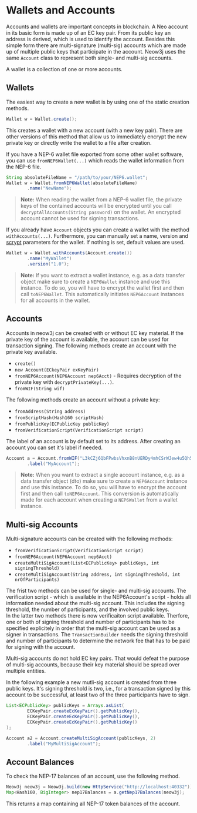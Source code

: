 # Wallets and Accounts

Accounts and wallets are important concepts in blockchain. A Neo account in its basic form is made up of an EC key pair.
From its public key an address is derived, which is used to identify the account. Besides this simple form there are
multi-signature (multi-sig) accounts which are made up of multiple public keys that participate in the account. 
Neow3j uses the same `Account` class to represent both single- and multi-sig accounts.

A wallet is a collection of one or more accounts.

## Wallets

The easiest way to create a new wallet is by using one of the static creation methods.

```java
Wallet w = Wallet.create();
```

This creates a wallet with a new account (with a new key pair). There are other versions of this method that allow us to
immediately encrypt the new private key or directly write the wallet to a file after creation.

If you have a NEP-6 wallet file exported from some other wallet software, you can use
`fromNEP6Wallet(...)` which reads the wallet information from the NEP-6 file.

```java
String absoluteFileName = "/path/to/your/NEP6.wallet";
Wallet w = Wallet.fromNEP6Wallet(absoluteFileName)
        .name("NewName");
```

> **Note:** When reading the wallet from a NEP-6 wallet file, the private keys of the contained accounts will be
> encrypted until you call `decryptAllAccounts(String password)` on the wallet. An encrypted account cannot be used for
> signing transactions.

If you already have `Account` objects you can create a wallet with the method `withAccounts(...)`. Furthermore, you can
manually set a name, version and [scrypt](https://en.wikipedia.org/wiki/Scrypt) parameters for the wallet. If nothing is
set, default values are used.

```java
Wallet w = Wallet.withAccounts(Account.create())
        .name("MyWallet")
        .version("1.0");
```

> **Note:** If you want to extract a wallet instance, e.g. as a data transfer object make sure to create a
> `NEP6Wallet` instance and use this instance. To do so, you will have to encrypt the wallet first and then call
> `toNEP6Wallet`. This automatically initiates `NEP6Account` instances for all accounts in the wallet.

## Accounts

Accounts in neow3j can be created with or without EC key material. If the private key of the account is available, the
account can be used for transaction signing.
The following methods create an account with the private key available. 

- `create()`
- `new Account(ECkeyPair exKeyPair)`
- `fromNEP6Account(NEP6Account nep6Acct)` - Requires decryption of the private key with `decryptPrivateKey(...)`. 
- `fromWIF(String wif)`

The following methods create an account without a private key:
  
 - `fromAddress(String address)`
 - `fromScriptHash(Hash160 scriptHash)`
 - `fromPublicKey(ECPublicKey publicKey)`
 - `fromVerificationScript(VerificationScript script)`

The label of an account is by default set to its address. After creating an account you can set it's label if needed.

```java
Account a = Account.fromWIF("L3kCZj6QbFPwbsVhxnB8nUERDy4mhCSrWJew4u5Qh5QmGMfnCTda")
        .label("MyAccount");
```

> **Note:** When you want to extract a single account instance, e.g. as a data transfer object (dto) make sure to create a
> `NEP6Account` instance and use this instance. To do so, you will have to encrypt the account first and then call
> `toNEP6Account`. This conversion is automatically made for each account when creating a `NEP6Wallet` from a wallet instance.

## Multi-sig Accounts

Multi-signature accounts can be created with the following methods:

- `fromVerificationScript(VerificationScript script)`
- `fromNEP6Account(NEP6Account nep6Acct)`
- `createMultiSigAccount(List<ECPublicKey> publicKeys, int signingThreshold)`
- `createMultiSigAccount(String address, int signingThreshold, int nrOfParticipants)`

The frist two methods can be used for single- and multi-sig accounts. The verification script - which is available in
the NEP6Account's script - holds all information needed about the multi-sig account. This includes the signing
threshold, the number of participants, and the involved public keys.  
In the latter two methods there is now verificaiton script available. Therfore, one or both of signing threshold and
number of participants has to be specified explicitely in order that the multi-sig account can be used as a signer in
transactions. The `TransactionBuilder` needs the signing threshold and number of participants to determine the network
fee that has to be paid for signing with the account.

Multi-sig accounts do not hold EC key pairs. That would defeat the purpose of multi-sig accounts, because
their key material should be spread over multiple entities.

In the following example a new mutli-sig account is created from three public keys. It's signing threshold is two, i.e.,
for a transaction signed by this account to be successful, at least two of the three participants have to sign.

```java
List<ECPublicKey> publicKeys = Arrays.asList(
        ECKeyPair.createEcKeyPair().getPublicKey(),
        ECKeyPair.createEcKeyPair().getPublicKey(),
        ECKeyPair.createEcKeyPair().getPublicKey()
);

Account a2 = Account.createMultiSigAccount(publicKeys, 2)
        .label("MyMultiSigAccount");
```

## Account Balances

To check the NEP-17 balances of an account, use the following method.

```java
Neow3j neow3j = Neow3j.build(new HttpService("http://localhost:40332"));
Map<Hash160, BigInteger> nep17Balances = a.getNep17Balances(neow3j);
```

This returns a map containing all NEP-17 token balances of the account.
